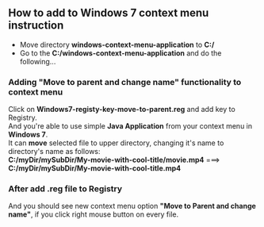 ## How to add to Windows 7 context menu instruction
- Move directory **windows-context-menu-application** to **C:/**
- Go to the **C:/windows-context-menu-application** and do the following...

### Adding "Move to parent and change name" functionality to context menu
Click on **Windows7-registy-key-move-to-parent.reg** and add key to Registry.<br />
And you're able to use simple **Java Application** from your context menu in **Windows 7**.<br />
It can **move** selected file to upper directory, changing it's name to directory's name as follows:<br />
**C:/myDir/mySubDir/My-movie-with-cool-title/movie.mp4** ===> **C:/myDir/mySubDir/My-movie-with-cool-title.mp4**

### After add .reg file to Registry
And you should see new context menu option **"Move to Parent and change name"**, if you click right mouse button on every file.<br />
